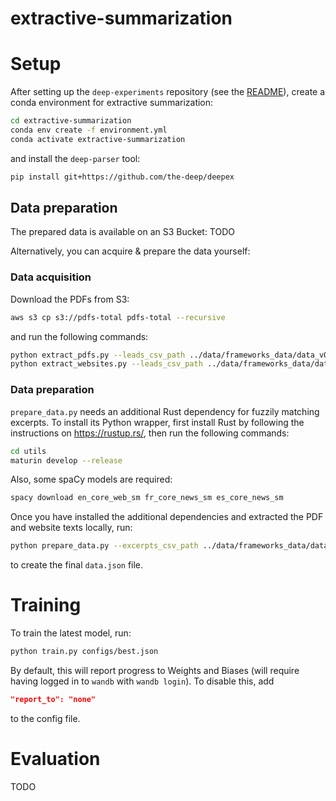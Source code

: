 # extractive-summarization

# Setup

After setting up the `deep-experiments` repository (see the [README](../README.rst)), create a conda environment for extractive summarization:

```bash
cd extractive-summarization
conda env create -f environment.yml
conda activate extractive-summarization
```

and install the `deep-parser` tool:

```bash
pip install git+https://github.com/the-deep/deepex
```

## Data preparation

The prepared data is available on an S3 Bucket: TODO

Alternatively, you can acquire & prepare the data yourself:

### Data acquisition

Download the PDFs from S3:

```bash
aws s3 cp s3://pdfs-total pdfs-total --recursive
```

and run the following commands:

```bash
python extract_pdfs.py --leads_csv_path ../data/frameworks_data/data_v0.7.1/leads.csv --input_path pdfs-total --output_path pdf_texts # extracts pdfs
python extract_websites.py --leads_csv_path ../data/frameworks_data/data_v0.7.1/leads.csv --output_path website_texts # extracts websites
```

### Data preparation

`prepare_data.py` needs an additional Rust dependency for fuzzily matching excerpts. To install its Python wrapper, first install Rust by following the instructions on https://rustup.rs/, then run the following commands:
 
```bash
cd utils
maturin develop --release
```

Also, some spaCy models are required:

```bash
spacy download en_core_web_sm fr_core_news_sm es_core_news_sm
```

Once you have installed the additional dependencies and extracted the PDF and website texts locally, run:

```bash
python prepare_data.py --excerpts_csv_path ../data/frameworks_data/data_v0.7.1/train_v0.7.1.csv --lead_dirs pdf_texts website_texts --output_path=data.json
```

to create the final `data.json` file.

# Training

To train the latest model, run:

```bash
python train.py configs/best.json
```

By default, this will report progress to Weights and Biases (will require having logged in to `wandb` with `wandb login`). To disable this, add 

```json
"report_to": "none"
```

to the config file.

# Evaluation

TODO

